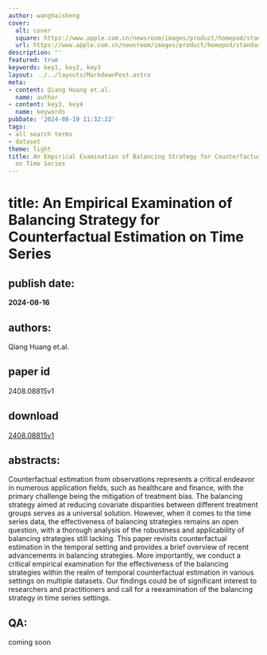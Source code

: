 ```yaml
---
author: wanghaisheng
cover:
  alt: cover
  square: https://www.apple.com.cn/newsroom/images/product/homepod/standard/Apple-HomePod-hero-230118_big.jpg.large_2x.jpg
  url: https://www.apple.com.cn/newsroom/images/product/homepod/standard/Apple-HomePod-hero-230118_big.jpg.large_2x.jpg
description: ''
featured: true
keywords: key1, key2, key3
layout: ../../layouts/MarkdownPost.astro
meta:
- content: Qiang Huang et.al.
  name: author
- content: key3, key4
  name: keywords
pubDate: '2024-08-19 11:32:22'
tags:
- all search terms
- dataset
theme: light
title: An Empirical Examination of Balancing Strategy for Counterfactual Estimation
  on Time Series
---
```


# title: An Empirical Examination of Balancing Strategy for Counterfactual Estimation on Time Series 
## publish date: 
**2024-08-16** 
## authors: 
  Qiang Huang et.al. 
## paper id
2408.08815v1
## download
[2408.08815v1](http://arxiv.org/abs/2408.08815v1)
## abstracts:
Counterfactual estimation from observations represents a critical endeavor in numerous application fields, such as healthcare and finance, with the primary challenge being the mitigation of treatment bias. The balancing strategy aimed at reducing covariate disparities between different treatment groups serves as a universal solution. However, when it comes to the time series data, the effectiveness of balancing strategies remains an open question, with a thorough analysis of the robustness and applicability of balancing strategies still lacking. This paper revisits counterfactual estimation in the temporal setting and provides a brief overview of recent advancements in balancing strategies. More importantly, we conduct a critical empirical examination for the effectiveness of the balancing strategies within the realm of temporal counterfactual estimation in various settings on multiple datasets. Our findings could be of significant interest to researchers and practitioners and call for a reexamination of the balancing strategy in time series settings.
## QA:
coming soon
